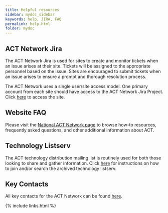 ```yaml
---
title: Helpful resources
sidebar: mydoc_sidebar
keywords: help, JIRA, FAQ
permalink: help.html
folder: mydoc
---
```


## ACT Network Jira
The ACT Network Jira is used for sites to create and monitor tickets when an issue arises at their site. Tickets will be assigned to the appropriate personnel based on the issue. Sites are encouraged to submit tickets when an issue arises to ensure a prompt and thorough resolution process. 

The ACT Network uses a single user/site access model. One primary account from each site should have access to the ACT Network Jira Project. Click [here](https://actnetwork.atlassian.net/projects/ACT/summary) to access the site.  

## Website FAQ
Please visit the [National ACT Network page](https://www.actnetwork.us/national) to browse how-to resources, frequently asked questions, and other additional information about ACT.

## Technology Listserv
The ACT technology distribution mailing list is routinely used for both those looking to share and gather information. Click [here](/ACT-test/tech_list.html) for instructions on how to join and/or search the archived technology listserv. 

## Key Contacts
All key contacts for the ACT Network can be found [here](/ACT-test/contacts.html). 

{% include links.html %}
